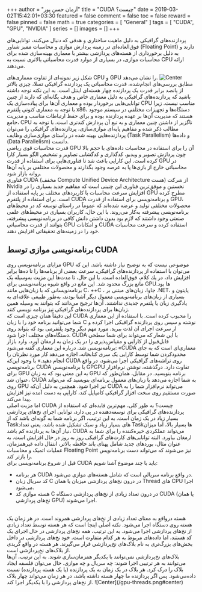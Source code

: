 +++
author = "آرمان حسن پور"
title = "CUDA چیست؟" 
date = 2019-03-02T15:42:01+03:30
featured = false
comment = false
toc = false
reward = false
pinned = false
math = true
categories = [
	"General"
]
tags = [
    "CUDA", "GPU", "NVIDIA"
]
series = []
images = []
+++

پردازنده‌های گرافیکی به دلیل ماهیت ساختاری و هدفی که دنبال می‌كنند‌، توانایی‌های فوق‌العاده‌ای در زمینه پردازش ‌موازی و محاسبات ممیز شناور (Floating Point) دارند و به دلیل برخورداری از هسته‌های پردازشی بیشتر با معماری بهینه‌سازی شده برای محاسبات موازی‌، در بسیاری از موارد قدرت محاسباتی بالاتری نسبت به CPU ارائه می‌دهند. 
<!--more-->
شکل زیر نمونه‌ای از تفاوت معماری‌های CPU و GPU را نشان می‌دهد.
![Center](/cpu-vs-gpu.png#center)
<br>
مطابق بررسی‌های انجام‌شده‌، قدرت محاسباتی یک پردازنده گرافیکی تسلا‌، چیزی بالاتر از پانصد برابر قدرت یک پردازنده چهار هسته‌ای اینتل است. به این نکته توجه داشته باشید که پردازنده‌های گرافیکی به دلیل معماری خاص و هدف یگانه‌ای که دارند از چنین توانایی‌هایی برخوردار بوده و معماری آن‌ها برای پیاده‌سازی یک CPU مناسب نیست. زیرا با توجه به معماری کنونی پلتفرم x86، دستگاه‌ها و تجهیزات مختلفی در سیستم موجود هستند که مدیریت آن‌ها بر عهده پردازنده بوده و برای حفظ ارتباطات مناسب و مدیریت جامع، CPU ناگزیر از داشتن چنین معماری و به تبع آن پردازش کندتری است. با توجه به مطالب ذکر شده و مفاهیم پایه‌ای موازی‌سازی، پردازنده‌های گرافیکی را می‌توان پردازنده‌هایی بهینه‌ شده در راستای موازی‌سازی وظایف (Task Parallelism) و داده‌ها (Data Parallelism) دانست.
<br>
قدرت محاسبات قوی ریاضی GPU آن را برای استفاده در محاسبات داده‌های با حجم بالا چون پردازش تصویر و ویدیو، کدگذاری و کدگشایی تصاویر و تشخیص الگو بسیار کارا كرده است. این کارایی باعث شد تا فناوری‌هایی برای استفاده از قدرت GPU در محاسباتی خارج از بازی‌ها پا به عرصه وجود بگذارند و محصولات مختلفی بر پایه آن‌ها روانه بازار شود.
<br>
فناوری CUDA (مخفف Compute Unified Device Architecture هست) از شرکت Nvidia نخستین و موفق‌ترین فناوری این چنینی است که مفاهیم جدید بسیاری را در افزایش سرعت محاسبات با کاربردهای مختلف بر پایه استفاده از GPU مطرح كرده است. برای استفاده از پلتفرم CUDA و برنامه‌نویسی برای استفاده از قدرت GPU، محصولات مختلفی تولید و عرضه شده‌اند که عموماً در راستای توسعه کد در محیط‌های برنامه‌نویسی پیشرفته به‌کار می‌روند. با این حال، کاربران بسیاری در محیط‌های علمی صنعتی وجود داشتند که لازم بود بدون داشتن دانش کافی در برنامه‌نویسی پیشرفته، بتوانند از قدرت محاسباتی GPU و امکانات CUDA استفاده كرده و سرعت محاسبات خود را در زمینه‌های تحقیقاتی افزایش دهند.
<br>
## برنامه‌نویسی موازی توسط CUDA 
مزایای برنامه‌نویسی روی GPU موضوعی نیست که به توضیح نیاز داشته باشد. این که می‌توان با استفاده از پردازنده‌های گرافیکی، سرعت بعضی از برنامه‌ها را تا ده‌ها برابر افزایش داد، در یك كلام، فوق‌العاده است. با این حال، تا مدت‌ها این مزیت به‌وسیله یک مانع بزرگ محدود شد. این مانع در واقع شیوه برنامه‌نویسی برای GPUها بود. برنامه‌نویسانی که با زبان‌هایی مانند C، ++C ، جاوا، زبان‌های مبتنی بر .NET، پایتون و بسیاری از زبان‌های برنامه‌نویسی معمول دیگر آشنا بودند، به‌طور طبیعی علاقه‌ای به یادگیری زبان یا پلتفرم جدیدی نداشتند. آن‌ها ترجیح می‌دانند که بتوانند به وسیله همین زبان‌ها برای پردازنده‌های گرافیکی نیز برنامه نویسی كنند.
<br>
این دقیقاً همان چیزی است که CUDA را محبوب کرده است. با استفاده از این معماری شما می‌توانید برنامه‌ خود را با زبان C نوشته و سپس روی پردازنده گرافیکی اجرا كرده و از سرعت اجرای آن لذت ببرید. مورد مهم دیگر وجود پلتفرمی بود که بتواند روی دستگاه‌های مختلف اجرا شود. CUDA با این شعار که می‌تواند برای شما سطحی قابل‌قبول از کارایی و مقیاس‌پذیری را در یک زمان به ارمغان آورد، وارد بازار برنامه‌نویسی شد. درباره این معماری گفته می‌شود‌: «CUDA معماری‌ای است که به جای محدود‌کردن شما توسط کارایی یک سری کتابخانه، اجازه می‌دهد کار مورد نظرتان را انجام دهید.» با وجود این‌که CUDA روی تراشه‌های گرافیكی اجرا می‌شود، در واقع برنامه‌نویسی CUDA با برنامه‌نویسی GPGPU تفاوت دارد. درگذشته، نوشتن نرم‌افزار برای GPU به این معنی بود که به زبان GPU برنامه بنویسید. در مقابل، همان‌طور که عنوان شد، CUDA به شما اجازه می‌دهد با زبان‌های معمول برنامه‌ای بنویسید که می‌تواند روی GPU نیز اجرا شود. همچنین به دلیل آن‌که CUDA می‌تواند نرم‌افزار شما را به صورت مستقیم روی سخت افزار گرافیکی کامپایل کند، کارایی به دست آمده نیز افزایش پیدا می‌کند.
<br> 
اما مزیت اصلی CUDA چیست؟ به طور کلی، مهم‌ترین فایده‌ای که استفاده از پردازنده‌های گرافیکی برای توسعه‌دهنده در پی دارد، توانایی اجرای نخ‌های پردازشی بسیار زیاد در یک زمان است. به این ترتیب، اگر برنامه شما به گونه‌ای باشد که از Taskهای بسیار زیاد و سبک تشکیل شده باشد، یعنی تعداد Taskها بسیار بالا، اما میزان نیاز آن‌ها به پردازنده کم باشد، CUDA می‌تواند عملکردی خیره‌کننده را برای شما به ارمغان بیاورد. البته توانایی‌های کارت‌های گرافیکی روز به روز در حال افزایش است. به عنوان مثال، بورد‌های جدید شامل پهنای باند حافظه بالاتر، انتقال داده غیرهمزمان، عملیات اتمیک و محاسبات Floating Point نیز می‌شوند که می‌تواند دست برنامه‌نویس را بازتر كند.
<br>
قبل از شروع برنامه‌نویسی برای CUDA باید با چند موضوع آشنا شویم‌:
-	هر برنامه CUDA در واقع برنامه سریالی است که شامل هسته‌های موازی می‌شود.
-	کد سریال زبان C در درون نخ‌های پردازشی میزبان یا همان Thread های CPU اجرا می‌شود.
-	هسته موازی کد C در درون تعداد زیادی از نخ‌های پردازشی دستگاه CUDA (یا همان نخ‌های پردازشی GPU) اجرا می‌شوند.
<br>
هسته در‌واقع به معنای تعداد زیادی از نخ‌های پردازشی همروند است. در هر زمان یک هسته روی دستگاه اجرا می‌شود. نکته اصلی اینجا است که هر هسته توسط تعداد زیادی از نخ‌های پردازشی اجرا می‌شود. به این ترتیب، همه نخ‌های پردازشی در حال اجرای یک کد هستند، اما داده‌های مربوط به هر کدام متفاوت است. خود نخ‌های پردازشی در داخل بخش‌های بزرگ‌تری به نام بلاک‌های نخ‌پردازشی قرار می‌گیرند. هر هسته در واقع گریدی از بلاک‌های نخ‌پردازشی است.
<br>
بلاک‌های نخ‌پردازشی نمی‌توانند با یکدیگر همزمان‌سازی شوند. به این ترتیب، آن‌ها می‌توانند به هر ترتیبی اجرا شوند‌: چه سریال و چه موازی. حال می‌توان فلسفه ایجاد بلاک را درک كرد. هر بلاک در یک زمان به یک پردازنده (یا یک هسته پردازنده) نسبت داده‌می‌شود. پس اگر پردازنده ما چهار هسته داشته باشد، در هر زمان می‌تواند چهار بلاک از نخ‌های پردازشی را با یکدیگر اجرا كند.
![Center](/gpu-threads.png#center)
<br>